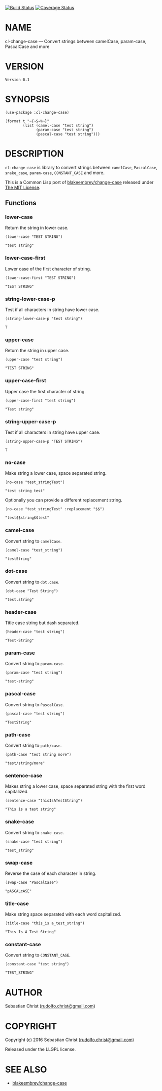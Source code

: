 [![Build Status](https://travis-ci.org/rudolfochrist/cl-change-case.svg?branch=master)](https://travis-ci.org/rudolfochrist/cl-change-case) [![Coverage Status](https://coveralls.io/repos/github/rudolfochrist/cl-change-case/badge.svg?branch=master)](https://coveralls.io/github/rudolfochrist/cl-change-case?branch=master)

# NAME

cl-change-case &#x2014; Convert strings between camelCase, param-case, PascalCase and more

# VERSION

    Version 0.1

# SYNOPSIS

    (use-package :cl-change-case)
    
    (format t "~{~S~%~}"
            (list (camel-case "test string")
                  (param-case "test string")
                  (pascal-case "test string")))

# DESCRIPTION

`cl-change-case` is library to convert strings between `camelCase`, `PascalCase`, `snake_case`, `param-case`,
`CONSTANT_CASE` and more. 

This is a Common Lisp port of [blakeembrey/change-case](https://github.com/blakeembrey/change-case) released under [The MIT License](https://opensource.org/licenses/MIT). 

## Functions

### lower-case

Return the string in lower case.

    (lower-case "TEST STRING")

    "test string"

### lower-case-first

Lower case of the first character of string.

    (lower-case-first "TEST STRING")

    "tEST STRING"

### string-lower-case-p

Test if all characters in string have lower case.

    (string-lower-case-p "test string")

    T

### upper-case

Return the string in upper case.

    (upper-case "test string")

    "TEST STRING"

### upper-case-first

Upper case the first character of string.

    (upper-case-first "test string")

    "Test string"

### string-upper-case-p

Test if all characters in string have upper case.

    (string-upper-case-p "TEST STRING")

    T

### no-case

Make string a lower case, space separated string. 

    (no-case "test_stringTest")

    "test string test"

Optionally you can provide a different replacement string.

    (no-case "test_stringTest" :replacement "$$")

    "test$$string$$test"

### camel-case

Convert string to `camelCase`.

    (camel-case "test_string")

    "testString"

### dot-case

Convert string to `dot.case`.

    (dot-case "Test String")

    "test.string"

### header-case

Title case string but dash separated.

    (header-case "test string")

    "Test-String"

### param-case

Convert string to `param-case`.

    (param-case "test string")

    "test-string"

### pascal-case

Convert string to `PascalCase`.

    (pascal-case "test string")

    "TestString"

### path-case

Convert string to `path/case`.

    (path-case "test string more")

    "test/string/more"

### sentence-case

Makes string a lower case, space separated string with the first word capitalized.

    (sentence-case "thisIsATestString")

    "This is a test string"

### snake-case

Convert string to `snake_case`.

    (snake-case "test string")

    "test_string"

### swap-case

Reverse the case of each character in string.

    (swap-case "PascalCase")

    "pASCALcASE"

### title-case

Make string space separated with each word capitalized.

    (title-case "this_is a_test_string")

    "This Is A Test String"

### constant-case

Convert string to `CONSTANT_CASE`.

    (constant-case "test string")

    "TEST_STRING"

# AUTHOR

Sebastian Christ (<rudolfo.christ@gmail.com>)

# COPYRIGHT

Copyright (c) 2016 Sebastian Christ (rudolfo.christ@gmail.com)

Released under the LLGPL license.

# SEE ALSO

-   [blakeembrey/change-case](https://github.com/blakeembrey/change-case)
